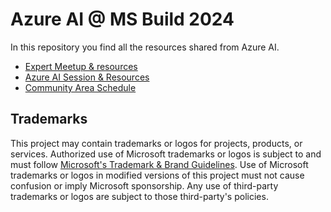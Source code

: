# Azure AI @ MS Build 2024

In this repository you find all the resources shared from Azure AI.

- [Expert Meetup & resources](emu.md)
- [Azure AI Session & Resources](sessions.md)
- [Community Area Schedule](community.md)





## Trademarks

This project may contain trademarks or logos for projects, products, or services. Authorized use of Microsoft 
trademarks or logos is subject to and must follow 
[Microsoft's Trademark & Brand Guidelines](https://www.microsoft.com/en-us/legal/intellectualproperty/trademarks/usage/general).
Use of Microsoft trademarks or logos in modified versions of this project must not cause confusion or imply Microsoft sponsorship.
Any use of third-party trademarks or logos are subject to those third-party's policies.
